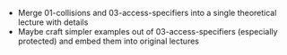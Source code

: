 * Merge 01-collisions and 03-access-specifiers into a single theoretical lecture with details
* Maybe craft simpler examples out of 03-access-specifiers (especially protected) and embed them into original lectures

